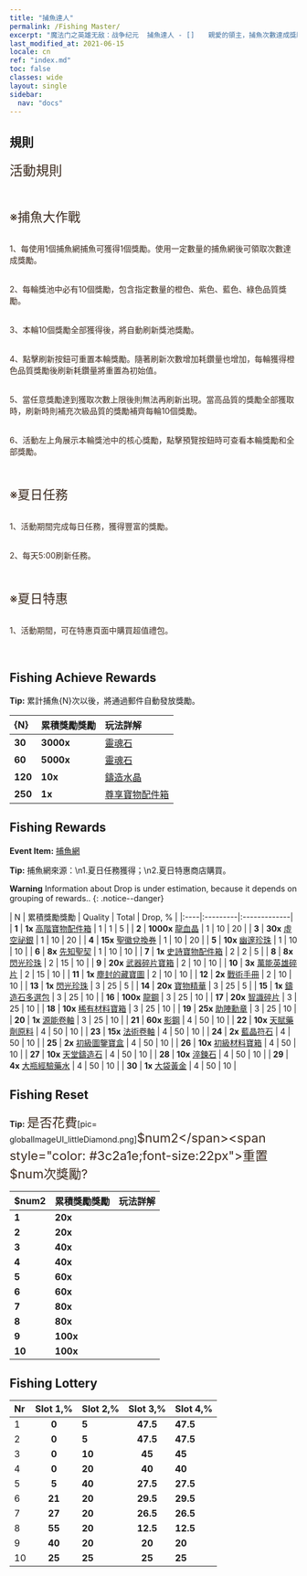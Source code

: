 ```yaml
---
title: "捕魚達人"
permalink: /Fishing Master/
excerpt: "魔法门之英雄无敌：战争纪元  捕魚達人 - []　　親愛的領主，捕魚次數達成獎勵已送到，請記得查收哦~[]"
last_modified_at: 2021-06-15
locale: cn
ref: "index.md"
toc: false
classes: wide
layout: single
sidebar:
  nav: "docs"
---
```




## 規則

  <span style="color: #3c2a1e;font-size:23px">活動規則</span><br/>

<br/>  <span style="color: #3c2a1e;font-size:23px"></span><br/><span style="color: #3c2a1e;font-size:22px">※捕魚大作戰</span><br/>

<br/>  <span style="color: #3c2a1e">1、每使用1個捕魚網捕魚可獲得1個獎勵。使用一定數量的捕魚網後可領取次數達成獎勵。</span><br/>

<br/>  <span style="color: #3c2a1e">2、每輪獎池中必有10個獎勵，包含指定數量的橙色、紫色、藍色、綠色品質獎勵。</span><br/>

<br/>  <span style="color: #3c2a1e">3、本輪10個獎勵全部獲得後，將自動刷新獎池獎勵。</span><br/>

<br/>  <span style="color: #3c2a1e">4、點擊刷新按鈕可重置本輪獎勵。隨著刷新次數增加耗鑽量也增加，每輪獲得橙色品質獎勵後刷新耗鑽量將重置為初始值。</span><br/>

<br/>  <span style="color: #3c2a1e">5、當任意獎勵達到獲取次數上限後則無法再刷新出現。當高品質的獎勵全部獲取時，刷新時則補充次級品質的獎勵補齊每輪10個獎勵。</span><br/>

<br/>  <span style="color: #3c2a1e">6、活動左上角展示本輪獎池中的核心獎勵，點擊預覽按鈕時可查看本輪獎勵和全部獎勵。</span><br/>

<br/>  <span style="color: #3c2a1e;font-size:23px"> </span><br/><span style="color: #3c2a1e;font-size:22px">※夏日任務</span><br/>

<br/>  <span style="color: #3c2a1e">1、活動期間完成每日任務，獲得豐富的獎勵。</span><br/>

<br/>  <span style="color: #3c2a1e">2、每天5:00刷新任務。</span><br/>

<br/>  <span style="color: #3c2a1e;font-size:23px"> </span><br/><span style="color: #3c2a1e;font-size:22px">※夏日特惠</span><br/>

<br/>  <span style="color: #3c2a1e">1、活動期間，可在特惠頁面中購買超值禮包。</span><br/>

<br/>

## Fishing Achieve Rewards

  **Tip:** 累計捕魚{N}次以後，將通過郵件自動發放獎勵。

  |  {N}  |  累積獎勵獎勵  | 玩法詳解  |
  |:----|:---------|:-------------|
  | **30** |  **3000x** | [靈魂石](/cn/Items/con_923/) | 靈魂石，可在聖徽商店購買道具，可通過分解聖徽獲得  |
  | **60** |  **5000x** | [靈魂石](/cn/Items/con_923/) | 靈魂石，可在聖徽商店購買道具，可通過分解聖徽獲得  |
  | **120** |  **10x** | [鑄造水晶](/cn/Items/art_189/) | 遠古天堂鑄造廠鍛造技藝的結晶，高階組合寶物進階必備的材料  |
  | **250** |  **1x** | [尊享寶物配件箱](/cn/Items/con_1874/) | 使用後可從龍王配件寶箱*1、寒冰配件寶箱*1、天堂配件寶箱*1、伊甸配件寶箱*1、末日配件寶箱*1中任選1個獲得  |


## Fishing Rewards

  **Event Item:** [捕魚網](/cn/Items/con_2148/)

  **Tip:** 捕魚網來源：\n1.夏日任務獲得；\n2.夏日特惠商店購買。

**Warning** Information about Drop is under estimation, because it depends on grouping of rewards..
{: .notice--danger}

  |  N  |  累積獎勵獎勵  | Quality  |  Total  | Drop, % |
  |:----|:---------|:-------------|
  | **1** |  **1x** [高階寶物配件箱](/cn/Items/con_1507/) | 1 | 1 | 5 |
  | **2** |  **1000x** [龍血晶](/cn/Items/con_879/) | 1 | 10 | 20 |
  | **3** |  **30x** [虛空祕銀](/cn/Items/con_817/) | 1 | 10 | 20 |
  | **4** |  **15x** [聖徽兌換券](/cn/Items/con_513/) | 1 | 10 | 20 |
  | **5** |  **10x** [幽邃珍珠](/cn/Items/con_2135/) | 1 | 10 | 10 |
  | **6** |  **8x** [先知聖契](/cn/Items/con_816/) | 1 | 10 | 10 |
  | **7** |  **1x** [史詩寶物配件箱](/cn/Items/con_1926/) | 2 | 2 | 5 |
  | **8** |  **8x** [閃光珍珠](/cn/Items/con_527/) | 2 | 15 | 10 |
  | **9** |  **20x** [武器碎片寶箱](/cn/Items/con_1367/) | 2 | 10 | 10 |
  | **10** |  **3x** [萬能英雄碎片](/cn/Items/her_358/) | 2 | 15 | 10 |
  | **11** |  **1x** [塵封的藏寶圖](/cn/Items/con_1156/) | 2 | 10 | 10 |
  | **12** |  **2x** [戰術手冊](/cn/Items/unk_2115/) | 2 | 10 | 10 |
  | **13** |  **1x** [閃光珍珠](/cn/Items/con_527/) | 3 | 25 | 5 |
  | **14** |  **20x** [寶物精華](/cn/Items/con_905/) | 3 | 25 | 5 |
  | **15** |  **1x** [鑄造石多選包](/cn/Items/con_1480/) | 3 | 25 | 10 |
  | **16** |  **100x** [龍鋼](/cn/Items/con_880/) | 3 | 25 | 10 |
  | **17** |  **20x** [智識碎片](/cn/Items/con_911/) | 3 | 25 | 10 |
  | **18** |  **10x** [稀有材料寶箱](/cn/Items/con_757/) | 3 | 25 | 10 |
  | **19** |  **25x** [助陣勳章](/cn/Items/unk_2116/) | 3 | 25 | 10 |
  | **20** |  **1x** [源能卷軸](/cn/Items/con_830/) | 3 | 25 | 10 |
  | **21** |  **60x** [影鋼](/cn/Items/con_881/) | 4 | 50 | 10 |
  | **22** |  **10x** [天賦藥劑原料](/cn/Items/con_1120/) | 4 | 50 | 10 |
  | **23** |  **15x** [法術卷軸](/cn/Items/con_694/) | 4 | 50 | 10 |
  | **24** |  **2x** [藍晶符石](/cn/Items/con_716/) | 4 | 50 | 10 |
  | **25** |  **2x** [初級圖鑒寶盒](/cn/Items/con_774/) | 4 | 50 | 10 |
  | **26** |  **10x** [初級材料寶箱](/cn/Items/con_756/) | 4 | 50 | 10 |
  | **27** |  **10x** [天堂鑄造石](/cn/Items/art_188/) | 4 | 50 | 10 |
  | **28** |  **10x** [淬鍊石](/cn/Items/con_814/) | 4 | 50 | 10 |
  | **29** |  **4x** [大瓶經驗藥水](/cn/Items/con_702/) | 4 | 50 | 10 |
  | **30** |  **1x** [大袋黃金](/cn/Items/con_714/) | 4 | 50 | 10 |


## Fishing Reset

  **Tip:** <span style="color: #3c2a1e;font-size:22px">是否花費</span>[pic= globalImageUI_littleDiamond.png]</span><span style="color: #3c2a1e;font-size:22px">$num2</span><span style="color: #3c2a1e;font-size:22px">重置$num次獎勵?</span>

  | $num2  |  累積獎勵獎勵  | 玩法詳解  |
  |:----|:---------|:-------------|
  | **1** |  **20x** | <i class="fas fa-gem"/> |  |
  | **2** |  **20x** | <i class="fas fa-gem"/> |  |
  | **3** |  **40x** | <i class="fas fa-gem"/> |  |
  | **4** |  **40x** | <i class="fas fa-gem"/> |  |
  | **5** |  **60x** | <i class="fas fa-gem"/> |  |
  | **6** |  **60x** | <i class="fas fa-gem"/> |  |
  | **7** |  **80x** | <i class="fas fa-gem"/> |  |
  | **8** |  **80x** | <i class="fas fa-gem"/> |  |
  | **9** |  **100x** | <i class="fas fa-gem"/> |  |
  | **10** |  **100x** | <i class="fas fa-gem"/> |  |


## Fishing Lottery

  |  Nr  | Slot 1,% | Slot 2,% | Slot 3,% | Slot 4,% |
  |:-----|:------:|:-------|:------:|:-------|
  | 1 | **0** | **5** | **47.5** | **47.5** |
  | 2 | **0** | **5** | **47.5** | **47.5** |
  | 3 | **0** | **10** | **45** | **45** |
  | 4 | **0** | **20** | **40** | **40** |
  | 5 | **5** | **40** | **27.5** | **27.5** |
  | 6 | **21** | **20** | **29.5** | **29.5** |
  | 7 | **27** | **20** | **26.5** | **26.5** |
  | 8 | **55** | **20** | **12.5** | **12.5** |
  | 9 | **40** | **20** | **20** | **20** |
  | 10 | **25** | **25** | **25** | **25** |
